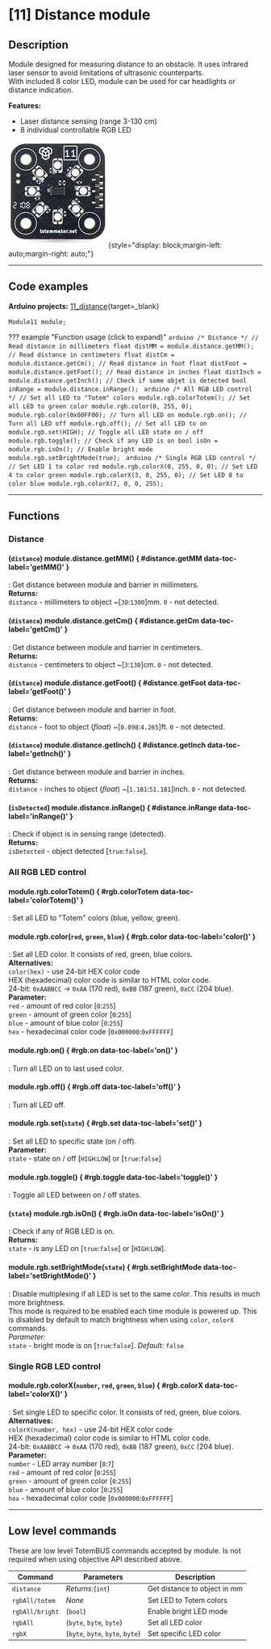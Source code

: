 # [11] Distance module

## Description

Module designed for measuring distance to an obstacle. It uses infrared laser sensor to avoid limitations of ultrasonic counterparts.  
With included 8 color LED, module can be used for car headlights or distance indication.  

**Features:**  

- Laser distance sensing (range 3-130 cm)  
- 8 individual controllable RGB LED  

![Totem Module 11](/assets/images/module_11.jpg){style="display: block;margin-left: auto;margin-right: auto;"}

***

## Code examples

**Arduino projects:** [11_distance](https://github.com/totemmaker/TotemArduinoBoards/tree/master/libraries/TotemBUS/examples/11_distance){target=_blank}

```arduino
Module11 module;
```

??? example "Function usage (click to expand)"
    ```arduino
    /* Distance */
    // Read distance in millimeters
    float distMM = module.distance.getMM();
    // Read distance in centimeters
    float distCm = module.distance.getCm();
    // Read distance in foot
    float distFoot = module.distance.getFoot();
    // Read distance in inches
    float distInch = module.distance.getInch();
    // Check if some objet is detected
    bool inRange = module.distance.inRange();
    ```
    ```arduino
    /* All RGB LED control */
    // Set all LED to "Totem" colors
    module.rgb.colorTotem();
    // Set all LED to green color
    module.rgb.color(0, 255, 0);
    module.rgb.color(0x00FF00);
    // Turn all LED on
    module.rgb.on();
    // Turn all LED off
    module.rgb.off();
    // Set all LED to on
    module.rgb.set(HIGH);
    // Toggle all LED state on / off
    module.rgb.toggle();
    // Check if any LED is on
    bool isOn = module.rgb.isOn();
    // Enable bright mode
    module.rgb.setBrightMode(true);
    ```
    ```arduino
    /* Single RGB LED control */
    // Set LED 1 to color red
    module.rgb.colorX(0, 255, 0, 0);
    // Set LED 4 to color green
    module.rgb.colorX(3, 0, 255, 0);
    // Set LED 8 to color blue
    module.rgb.colorX(7, 0, 0, 255);
    ```

***

## Functions

### Distance

#### (`distance`) module.distance.getMM() { #distance.getMM data-toc-label='getMM()' }
: Get distance between module and barrier in millimeters.  
**Returns:**  
`distance` - millimeters to object ~[`30`:`1300`]mm. `0` - not detected.  

#### (`distance`) module.distance.getCm() { #distance.getCm data-toc-label='getCm()' }
: Get distance between module and barrier in centimeters.  
**Returns:**  
`distance` - centimeters to object ~[`3`:`130`]cm. `0` - not detected.  

#### (`distance`) module.distance.getFoot() { #distance.getFoot data-toc-label='getFoot()' }
: Get distance between module and barrier in foot.  
**Returns:**  
`distance` - foot to object (_float_) ~[`0.098`:`4.265`]ft. `0` - not detected.  

#### (`distance`) module.distance.getInch() { #distance.getInch data-toc-label='getInch()' }
: Get distance between module and barrier in inches.  
**Returns:**  
`distance` - inches to object (_float_) ~[`1.181`:`51.181`]inch. `0` - not detected.  

#### (`isDetected`) module.distance.inRange() { #distance.inRange data-toc-label='inRange()' }
: Check if object is in sensing range (detected).  
**Returns:**  
`isDetected` - object detected [`true`:`false`].  

### All RGB LED control

#### module.rgb.colorTotem() { #rgb.colorTotem data-toc-label='colorTotem()' }
: Set all LED to "Totem" colors (blue, yellow, green).  

#### module.rgb.color(`red`, `green`, `blue`) { #rgb.color data-toc-label='color()' }
: Set all LED color. It consists of red, green, blue colors.  
**Alternatives:**  
`color(hex)` - use 24-bit HEX color code  
HEX (hexadecimal) color code is similar to HTML color code.  
24-bit: `0xAABBCC` → `0xAA` (170 red), `0xBB` (187 green), `0xCC` (204 blue).  
**Parameter:**  
`red` - amount of red color [`0`:`255`]  
`green` - amount of green color [`0`:`255`]  
`blue` - amount of blue color [`0`:`255`]  
`hex` - hexadecimal color code [`0x000000`:`0xFFFFFF`]  

#### module.rgb.on() { #rgb.on data-toc-label='on()' }
: Turn all LED on to last used color.  

#### module.rgb.off() { #rgb.off data-toc-label='off()' }
: Turn all LED off.  

#### module.rgb.set(`state`) { #rgb.set data-toc-label='set()' }
: Set all LED to specific state (on / off).  
**Parameter:**  
`state` - state on / off [`HIGH`:`LOW`] or [`true`:`false`]  

#### module.rgb.toggle() { #rgb.toggle data-toc-label='toggle()' }
: Toggle all LED between on / off states.  

#### (`state`) module.rgb.isOn() { #rgb.isOn data-toc-label='isOn()' }
: Check if any of RGB LED is on.  
**Returns:**  
`state` - is any LED on [`true`:`false`] or [`HIGH`:`LOW`].  

#### module.rgb.setBrightMode(`state`) { #rgb.setBrightMode data-toc-label='setBrightMode()' }
: Disable multiplexing if all LED is set to the same color. This results in much more brightness.  
This mode is required to be enabled each time module is powered up. This is disabled by default to match brightness when using `color`, `colorX` commands.  
_Parameter:_  
`state` - bright mode is on [`true`:`false`]. _Default:_ `false`  

### Single RGB LED control

#### module.rgb.colorX(`number`, `red`, `green`, `blue`) { #rgb.colorX data-toc-label='colorX()' }
: Set single LED to specific color. It consists of red, green, blue colors.  
**Alternatives:**  
`colorX(number, hex)` - use 24-bit HEX color code  
HEX (hexadecimal) color code is similar to HTML color code.  
24-bit: `0xAABBCC` → `0xAA` (170 red), `0xBB` (187 green), `0xCC` (204 blue).  
**Parameter:**  
`number` - LED array number [`0`:`7`]  
`red` - amount of red color [`0`:`255`]  
`green` - amount of green color [`0`:`255`]  
`blue` - amount of blue color [`0`:`255`]  
`hex` - hexadecimal color code [`0x000000`:`0xFFFFFF`]  

***

## Low level commands

These are low level TotemBUS commands accepted by module. Is not required when using objective API described above.

| Command | Parameters | Description |
| ------- | ---------- | ----------- |
| `distance` | _Returns:_(`int`) | Get distance to object in mm |
| `rgbAll/totem` | _None_ | Set LED to Totem colors |
| `rgbAll/bright` | (`bool`) | Enable bright LED mode |
| `rgbAll` | (`byte`, `byte`, `byte`) | Set all LED color |
| `rgbX` | (`byte`, `byte`, `byte`, `byte`) | Set specific LED color |
